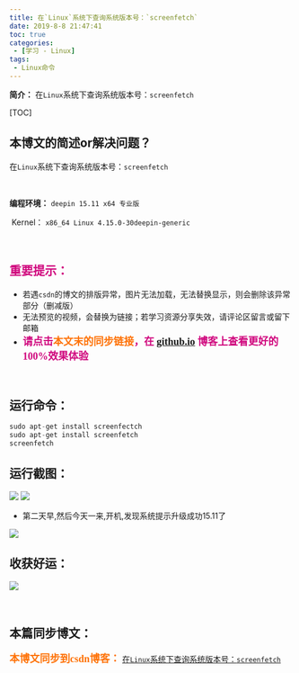 ```yaml
---
title: 在`Linux`系统下查询系统版本号：`screenfetch`
date: 2019-8-8 21:47:41
toc: true
categories: 
 - [学习 - Linux]
tags: 
 - Linux命令
---
```




**简介：**  在`Linux`系统下查询系统版本号：`screenfetch`

<!-- more -->

[TOC]

## 本博文的简述or解决问题？

​		在`Linux`系统下查询系统版本号：`screenfetch`

<br>

**编程环境：**  `deepin 15.11 x64 专业版 `   

​                     Kernel： `x86_64 Linux 4.15.0-30deepin-generic`

<br>

## <font color=#D0087E  face="幼圆">重要提示：</font>

- 若遇`csdn`的博文的排版异常，图片无法加载，无法替换显示，则会删除该异常部分（删减版）
- 无法预览的视频，会替换为链接；若学习资源分享失效，请评论区留言或留下邮箱
- <font color=#D0087E  size=4 face="幼圆">**请点击<font color=#FE7207  size=4 face="幼圆">本文末的同步链接</font>，在 [github.io](https://touwoyimuli.github.io/) 博客上查看更好的100%效果体验**</font> 

<br>

## 运行命令：

```cpp
sudo apt-get install screenfectch
sudo apt-get install screenfetch
screenfetch
```

## 运行截图：

<img src="https://raw.githubusercontent.com/touwoyimuli/FigureBed/master/img/20190808214239.png"/>

<img src="https://raw.githubusercontent.com/touwoyimuli/FigureBed/master/img/20190808214325.png"/>

- 第二天早,然后今天一来,开机,发现系统提示升级成功15.11了


<img src="https://raw.githubusercontent.com/touwoyimuli/FigureBed/master/img/20190808214435.png"/>

<br>

## 收获好运：



![](https://raw.githubusercontent.com/touwoyimuli/FigureBed/master/img/20190719175818.png)

<br>

## 本篇同步博文：

<font color=#FE7207  size=4 face="幼圆">**本博文同步到csdn博客：**</font> [在`Linux`系统下查询系统版本号：`screenfetch`](https://blog.csdn.net/qq_33154343/article/details/98889190) 
